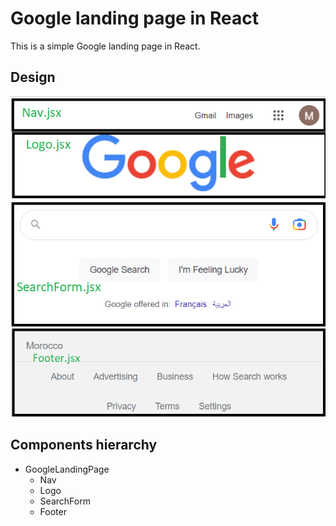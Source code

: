 # Google landing page in React

This is a simple Google landing page in React. 

## Design
![](assets/design.png)

## Components hierarchy
- GoogleLandingPage
  - Nav
  - Logo
  - SearchForm
  - Footer

